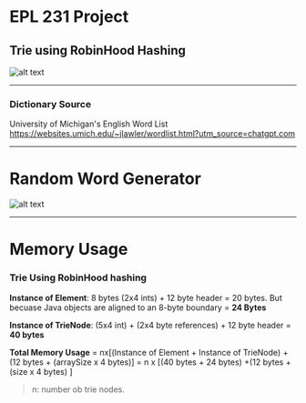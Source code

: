 # EPL 231 Project 

## Trie using RobinHood Hashing
![alt text](https://github.com/AntoniosKalattas/epl231/blob/main/img/AntoniosKalattasV2.drawio_page-0001.jpg)
***

### Dictionary Source
University of Michigan's English Word List
https://websites.umich.edu/~jlawler/wordlist.html?utm_source=chatgpt.com
***

# Random Word Generator 
![alt text](https://github.com/AntoniosKalattas/epl231/blob/main/img/Histogram_%20length%20of%20each%20word-2.png)

***

# Memory Usage

### Trie Using RobinHood hashing
**Instance of Element**: 8 bytes (2x4 ints) + 12 byte header = 20 bytes. But becuase Java objects are aligned to an 8-byte boundary = **24 Bytes**

**Instance of TrieNode**: (5x4 int) + (2x4 byte references) + 12 byte header = **40 bytes**

**Total Memory Usage** = nx[(Instance of Element + Instance of TrieNode) + (12 bytes + (arraySize x 4 bytes)]  = n x [(40 bytes + 24 bytes) +(12 bytes + (size x 4 bytes) ]
> n: number ob trie nodes.


